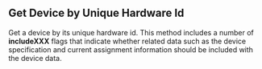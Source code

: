Get Device by Unique Hardware Id
--------------------------------
Get a device by its unique hardware id. This method includes a number of
**includeXXX** flags that indicate whether related data such as
the device specification and current assignment information should
be included with the device data.